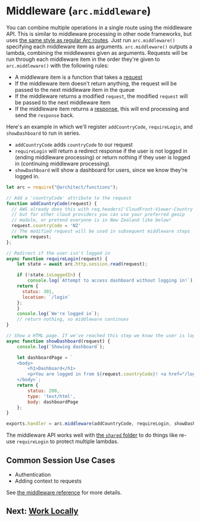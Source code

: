 # Middleware (`arc.middleware`)

You can combine multiple operations in a single route using the middleware API. This is similar to middleware processing in other node frameworks, but uses [the same style as regular Arc routes](/guides/http). Just run `arc.middleware()` specifying each middleware item as arguments. `arc.middleware()` outputs a lambda, combining the middlewares given as arguments. Requests will be run through each middleware item in the order they're given to `arc.middleware()` with the following rules:

- A middleware item is a function that takes a [request](/guides/http)
- If the middleware item doesn't return anything, the request will be passed to the next middleware item in the queue
- If the middleware returns a modified `request`, the modified `request` will be passed to the next middleware item
- If the middleware item returns a [response](/guides/http), this will end processing and send the `response` back. 

Here's an example in which we'll register `addCountryCode`, `requireLogin`, and `showDashboard` to run in series. 

- `addCountryCode` adds `countryCode` to our request
- `requireLogin` will return a redirect response if the user is not logged in (ending middleware processing) or return nothing if they user is logged in (continuing middleware processing).
- `showDashboard` will show a dashboard for users, since we know they're logged in.

```javascript
let arc = require("@architect/functions");

// Add a 'countryCode' attribute to the request 
function addCountryCode(request) {
  // AWS already does this with req.headers['CloudFront-Viewer-Country']
  // but for other cloud providers you can use your preferred geoip 
  // module, or pretend everyone is in New Zealand like below!
  request.countryCode = 'NZ'
  // The modified request will be used in subsequent middleware steps
  return request;
};

// Redirect if the user isn't logged in
async function requireLogin(request) {
	let state = await arc.http.session.read(request);

	if (!state.isLoggedIn) {
		console.log(`Attempt to access dashboard without logging in!`);
    return {
      status: 301,
      location: `/login`
    };
	}
	console.log(`We're logged in`);
	// return nothing, so middleware continues
}

// Show a HTML page. If we've reached this step we know the user is logged in, and we know their country code! 
async function showDashboard(request) {
	console.log(`Showing dashboard`);

	let dashboardPage = `
	<body>
		<h1>Dashboard</h1>
		<p>You are logged in from ${request.countryCode}! <a href="/logout">logout</a><p>
	</body>`;
	return {	
		status: 200,
		type: 'text/html',
		body: dashboardPage
	};
}

exports.handler = arc.middleware(addCountryCode, requireLogin, showDashboard);
```

The middleware API works well with [the `shared` folder](/guides/sharing-common-code) to do things like re-use `requireLogin` to protect multiple lambdas. 

## Common Session Use Cases

- Authentication
- Adding context to requests

See [the middleware reference](/reference/middleware) for more details.

## Next: [Work Locally](/guides/offline)